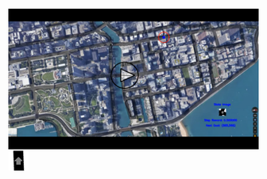 
[![EndGame Final Submission](https://github.com/GauravPatel89/EVA-Track3-Assignments/blob/master/EndGame/Figures/endGameVideoSnapShot.png)](https://youtu.be/77mfBYC8f0g)
![stateImg](https://github.com/GauravPatel89/EVA-Track3-Assignments/blob/master/EndGame/Figures/stateImage.gif)
